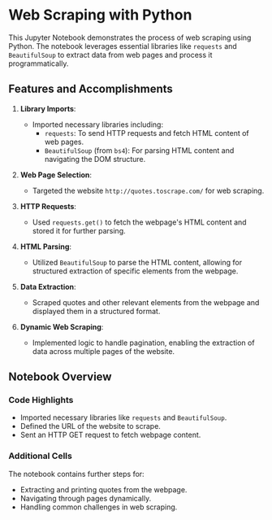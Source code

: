 # Web Scraping with Python

This Jupyter Notebook demonstrates the process of web scraping using Python. The notebook leverages essential libraries like `requests` and `BeautifulSoup` to extract data from web pages and process it programmatically.

## Features and Accomplishments

1. **Library Imports**:
   - Imported necessary libraries including:
     - `requests`: To send HTTP requests and fetch HTML content of web pages.
     - `BeautifulSoup` (from `bs4`): For parsing HTML content and navigating the DOM structure.

2. **Web Page Selection**:
   - Targeted the website `http://quotes.toscrape.com/` for web scraping.

3. **HTTP Requests**:
   - Used `requests.get()` to fetch the webpage's HTML content and stored it for further parsing.

4. **HTML Parsing**:
   - Utilized `BeautifulSoup` to parse the HTML content, allowing for structured extraction of specific elements from the webpage.

5. **Data Extraction**:
   - Scraped quotes and other relevant elements from the webpage and displayed them in a structured format.

6. **Dynamic Web Scraping**:
   - Implemented logic to handle pagination, enabling the extraction of data across multiple pages of the website.

## Notebook Overview

### Code Highlights
  - Imported necessary libraries like `requests` and `BeautifulSoup`.
  - Defined the URL of the website to scrape.
  - Sent an HTTP GET request to fetch webpage content.

### Additional Cells
The notebook contains further steps for:
- Extracting and printing quotes from the webpage.
- Navigating through pages dynamically.
- Handling common challenges in web scraping.
